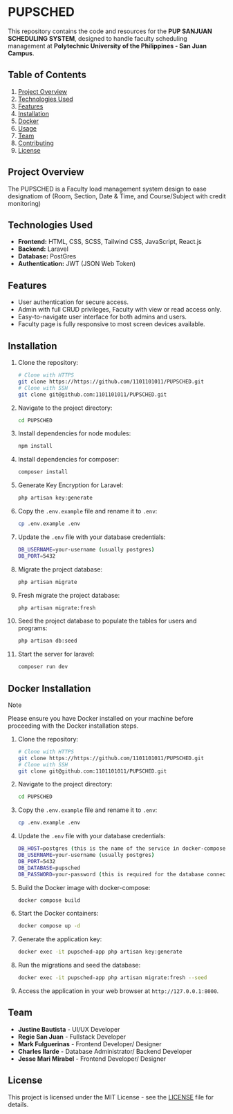 # PUPSCHED

This repository contains the code and resources for the **PUP SANJUAN SCHEDULING SYSTEM**, designed to handle faculty scheduling management at **Polytechnic University of the Philippines - San Juan Campus**.

## Table of Contents

1. [Project Overview](#project-overview)
2. [Technologies Used](#technologies-used)
3. [Features](#features)
4. [Installation](#installation)
5. [Docker](#docker-installation)
6. [Usage](#usage)
7. [Team](#team)
8. [Contributing](#contributing)
9. [License](#license)

## Project Overview

The PUPSCHED is a Faculty load management system design to ease designatiom of (Room, Section, Date & Time, and Course/Subject with credit monitoring) 

## Technologies Used

- **Frontend:** HTML, CSS, SCSS, Tailwind CSS, JavaScript, React.js
- **Backend:** Laravel
- **Database:** PostGres
- **Authentication:** JWT (JSON Web Token)


## Features

- User authentication for secure access.
- Admin with full CRUD privileges, Faculty with view or read access only. 
- Easy-to-navigate user interface for both admins and users.
- Faculty page is fully responsive to most screen devices available.

## Installation

1. Clone the repository:

    ```bash
    # Clone with HTTPS
    git clone https://https://github.com/1101101011/PUPSCHED.git
    # Clone with SSH
    git clone git@github.com:1101101011/PUPSCHED.git
    ```

2. Navigate to the project directory:

    ```bash
    cd PUPSCHED
    ```

3. Install dependencies for node modules:

    ```bash
    npm install
    ```

4. Install dependencies for composer:

    ```bash
    composer install
    ```

5. Generate Key Encryption for Laravel:

    ```bash
    php artisan key:generate
    ```

6. Copy the `.env.example` file and rename it to `.env`:

    ```bash
    cp .env.example .env
    ```

7. Update the `.env` file with your database credentials:

    ```bash
    DB_USERNAME=your-username (usually postgres)
    DB_PORT=5432
    ```

8. Migrate the project database:

    ```bash
    php artisan migrate
    ```

9. Fresh migrate the project database:

    ```bash
    php artisan migrate:fresh
    ```

10. Seed the project database to populate the tables for users and programs:

    ```bash
    php artisan db:seed
    ```

11. Start the server for laravel:

    ```bash
    composer run dev

    ```

## Docker Installation
> [!NOTE]
> Please ensure you have Docker installed on your machine before proceeding with the Docker installation steps.

1. Clone the repository:

    ```bash
    # Clone with HTTPS
    git clone https://https://github.com/1101101011/PUPSCHED.git
    # Clone with SSH
    git clone git@github.com:1101101011/PUPSCHED.git
    ```

2. Navigate to the project directory:

    ```bash
    cd PUPSCHED
    ```

3. Copy the `.env.example` file and rename it to `.env`:

    ```bash
    cp .env.example .env
    ```
4. Update the `.env` file with your database credentials:

    ```bash
    DB_HOST=postgres (this is the name of the service in docker-compose)
    DB_USERNAME=your-username (usually postgres)
    DB_PORT=5432
    DB_DATABASE=pupsched
    DB_PASSWORD=your-password (this is required for the database connection in docker container)
    ```

5. Build the Docker image with docker-compose:

    ```bash
    docker compose build
    ```
6. Start the Docker containers:

    ```bash
    docker compose up -d
    ```
7. Generate the application key:

    ```bash
    docker exec -it pupsched-app php artisan key:generate
    ```
8. Run the migrations and seed the database:

    ```bash
    docker exec -it pupsched-app php artisan migrate:fresh --seed
    ```
9. Access the application in your web browser at `http://127.0.0.1:8000`.



## Team

- **Justine Bautista** - UI/UX Developer
- **Regie San Juan** - Fullstack Developer
- **Mark Fulguerinas** - Frontend Developer/ Designer
- **Charles Ilarde** - Database Administrator/ Backend Developer
- **Jesse Mari Mirabel** - Frontend Developer/ Designer

## License

This project is licensed under the MIT License - see the [LICENSE](LICENSE) file for details.
